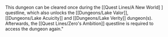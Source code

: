 This dungeon can be cleared once during the  [[Quest Lines/A New World] ] questline, which also unlocks the [[Dungeons/Lake Valor]], [[Dungeons/Lake Acuicity]] and [[Dungeons/Lake Verity]] dungeon(s). Afterwards, the [[Quest Lines/Zero's Ambition]]  questline is required to access the dungeon again."